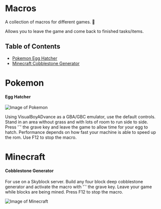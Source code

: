 # Macros

A collection of macros for different games. :cowboy_hat_face:

Allows you to leave the game and come back to finished tasks/items.

## Table of Contents  
* [Pokemon Egg Hatcher](#Pokemon)  
* [Minecraft Cobblestone Generator](#Minecraft)  



# Pokemon 

#### Egg Hatcher



![Image of Pokemon](https://media.rawg.io/media/resize/420/-/screenshots/256/2568bd7091069360362b9d6e23f73e8d.jpg)

Using VisualBoyADvance as a GBA/GBC emulator, use the default controls. 
Stand in an area without grass and with lots of room to run side to side.
Press '`' the grave key and leave the game to allow time for your egg to hatch.
Performance depends on how fast your machine is able to speed up the rom. 
Use F12 to stop the macro. 


# Minecraft 
#### Cobblestone Generator

For use on a Skyblock server. Build any four block deep cobblestone generator and activate the macro
with '`' the grave key. Leave your game while blocks are being mined. Press F12 to stop the macro.

![Image of Minecraft](https://i.imgur.com/qPeS2xz.png)
